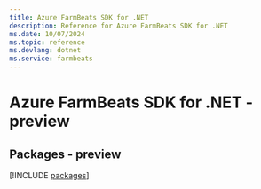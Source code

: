 ```yaml
---
title: Azure FarmBeats SDK for .NET
description: Reference for Azure FarmBeats SDK for .NET
ms.date: 10/07/2024
ms.topic: reference
ms.devlang: dotnet
ms.service: farmbeats
---
```

# Azure FarmBeats SDK for .NET - preview
## Packages - preview
[!INCLUDE [packages](farmbeats-index.md)]